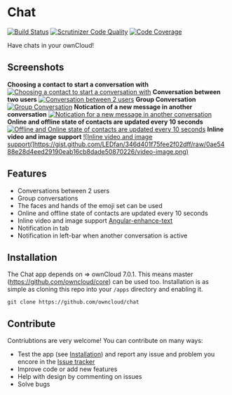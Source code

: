 Chat
====

[![Build Status](https://travis-ci.org/owncloud/chat.svg?branch=master)](https://travis-ci.org/owncloud/chat)
[![Scrutinizer Code Quality](https://scrutinizer-ci.com/g/owncloud/chat/badges/quality-score.png?b=master)](https://scrutinizer-ci.com/g/owncloud/chat/?branch=master)
[![Code Coverage](https://scrutinizer-ci.com/g/owncloud/chat/badges/coverage.png?b=master)](https://scrutinizer-ci.com/g/owncloud/chat/?branch=master)

Have chats in your ownCloud!

## Screenshots
**Choosing a contact to start a conversation with**
[![Choosing a contact to start a conversation with](https://gist.github.com/LEDfan/346d401f75fee2f02dff/raw/0bc794c964049b0dfc72b768426255755a6393f8/startup.png)](https://gist.github.com/LEDfan/346d401f75fee2f02dff/raw/0bc794c964049b0dfc72b768426255755a6393f8/startup.png)
**Conversation between two users**
[![Conversation between 2 users](https://gist.github.com/LEDfan/346d401f75fee2f02dff/raw/30f409a62c68ff0a9fc3a885b174ada651ae8a6b/1-1-conv.png)](https://gist.githubusercontent.com/LEDfan/346d401f75fee2f02dff/raw/30f409a62c68ff0a9fc3a885b174ada651ae8a6b/1-1-conv.png)
**Group Conversation**
[![Group Conversation](https://gist.github.com/LEDfan/346d401f75fee2f02dff/raw/76a2c5b26a22293abccf1eb3e038110eaf4ddc19/group-conv.png)](https://gist.github.com/LEDfan/346d401f75fee2f02dff/raw/76a2c5b26a22293abccf1eb3e038110eaf4ddc19/group-conv.png)
**Notication of a new message in another conversation**
[![Notication for a new message in another conversation](https://gist.github.com/LEDfan/346d401f75fee2f02dff/raw/3aa7943b766f6649b7364e37db6908eab5ba21ed/notification-bold.png)](https://gist.github.com/LEDfan/346d401f75fee2f02dff/raw/3aa7943b766f6649b7364e37db6908eab5ba21ed/notification-bold.png)
**Online and offline state of contacts are updated every 10 seconds**
[![Offline and Online state of contacts are updated every 10 seconds](https://gist.github.com/LEDfan/346d401f75fee2f02dff/raw/65ad49ac360606ab3abc5136a3122d7f4fef13ad/ofline-online.png)](https://gist.github.com/LEDfan/346d401f75fee2f02dff/raw/65ad49ac360606ab3abc5136a3122d7f4fef13ad/ofline-online.png)
**Inline video and image support**
[![Inline video and image support(]https://gist.github.com/LEDfan/346d401f75fee2f02dff/raw/0ae5488e28d4eed29190eab16cb8dade50870226/video-image.png)](https://gist.github.com/LEDfan/346d401f75fee2f02dff/raw/0ae5488e28d4eed29190eab16cb8dade50870226/video-image.png)


## Features
 - Conversations between 2 users
 - Group conversations
 - The faces and hands of the emoji set can be used
 - Online and offline state of contacts are updated every 10 seconds
 - Inline video and image support [Angular-enhance-text](https://github.com/Raydiation/angular-enhance-text)
 - Notification in tab
 - Notification in left-bar when another conversation is active

## Installation
The Chat app depends on => ownCloud 7.0.1. This means master (https://github.com/owncloud/core) can be used too.
Installation is as simple as cloning this repo into your `/apps` directory and enabling it.
````
git clone https://github.com/owncloud/chat
````

## Contribute
Contriubtions are very welcome! You can contribute on many ways:
 - Test the app (see [Installation](https://github.com/owncloud/chat#installation)) and report any issue and problem you encore in the [Issue tracker](https://github.com/owncloud/chat/issues)
 - Improve code or add new features
 - Help with design by commenting on issues
 - Solve bugs
